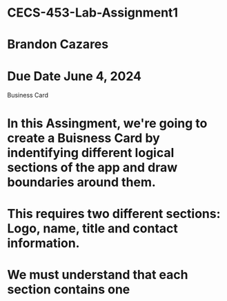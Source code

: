 # CECS-453-Lab-Assignment1
# Brandon Cazares
# Due Date June 4, 2024 
Business Card
# In this Assingment, we're going to create a Buisness Card by indentifying different logical sections of the app and draw boundaries around them.
# This requires two different sections: Logo, name, title and contact information. 
# We must understand that each section contains one 
